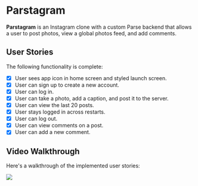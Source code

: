 # Parstagram

**Parstagram** is an Instagram clone with a custom Parse backend that allows a user to post photos, view a global photos feed, and add comments.

## User Stories

The following functionality is complete:

- [x] User sees app icon in home screen and styled launch screen.
- [x] User can sign up to create a new account.
- [x] User can log in.
- [x] User can take a photo, add a caption, and post it to the server.
- [x] User can view the last 20 posts.
- [x] User stays logged in across restarts.
- [x] User can log out.
- [x] User can view comments on a post.
- [x] User can add a new comment.

## Video Walkthrough

Here's a walkthrough of the implemented user stories:

![](gif2.gif)
